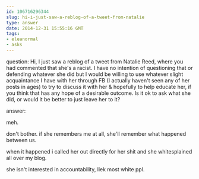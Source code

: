 ```yaml
---
id: 106716296344
slug: hi-i-just-saw-a-reblog-of-a-tweet-from-natalie
type: answer
date: 2014-12-31 15:55:16 GMT
tags:
- eleanormal
- asks
---
```

question: Hi, I just saw a reblog of a tweet from Natalie Reed, where you had commented that she's a racist. I have no intention of questioning that or defending whatever she did but I would be willing to use whatever slight acquaintance I have with her through FB (I actually haven't seen any of her posts in ages) to try to discuss it with her & hopefully to help educate her, if you think that has any hope of a desirable outcome. Is it ok to ask what she did, or would it be better to just leave her to it?

answer: <p>meh.&nbsp;</p>
<p>don't bother. if she remembers me at all, she'll remember what happened between us.&nbsp;</p>
<p>when it happened i called her out directly for her shit and she whitesplained all over my blog.</p>
<p>she isn't interested in accountability, liek most white ppl.</p>